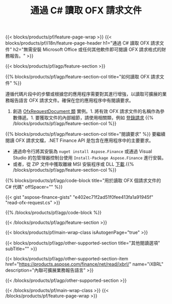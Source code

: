 ﻿---
title: 通過 C# 讀取 OFX 請求文件
description: OFX 請求文件讀取的示例代碼。使用 API 示例代碼在基於 .NET 的應用程序中讀取批處理 OFX 請求文件。 
url: /zh-hant/net/read/ofx-request/
family: finance
platformtag: net
feature: read
informat: OFX request
outformat: 
otherformats: 
---
{{< blocks/products/pf/feature-page-wrap >}}
{{< blocks/products/pf/i18n/feature-page-header h1="通過 C# 讀取 OFX 請求文件" h2="無需安裝 Microsoft Office 或任何其他軟件即可閱讀 OFX 請求格式的財務報告。" >}}

{{< blocks/products/pf/agp/feature-section >}}

{{% blocks/products/pf/agp/feature-section-col title="如何讀取 OFX 請求文件" %}}

遵循代碼片段中的步驟或根據您的應用程序需要對其進行增強，以讀取可擴展的業務報告語言 OFX 請求文件。確保在您的應用程序中有閱讀要求。

1. 創造 [OfxRequestDocument 類](https://apireference.aspose.com/finance/net/aspose.finance.ofx/ofxrequestdocument) 實例。1. 將有效 OFX 請求文件的名稱作為參數傳遞。1. 要獲取文件的內部細節，請使用相關類，例如 [登錄請求](https://apireference.aspose.com/finance/net/aspose.finance.ofx.signon/signonrequest)
{{% /blocks/products/pf/agp/feature-section-col %}}

{{% blocks/products/pf/agp/feature-section-col title="閱讀要求" %}}
要繼續閱讀 OFX 請求文檔，.NET Finance API 是包含在應用程序中的主要要求。 
- 通過命令行將其安裝為 ```nuget install Aspose.Finance``` 或通過 Visual Studio 的包管理器控制台使用 ```Install-Package Aspose.Finance``` 進行安裝。
- 或者，從 ZIP 文件中獲取離線 MSI 安裝程序或 DLL [下載](https://downloads.aspose.com/finance/net).{{% /blocks/products/pf/agp/feature-section-col %}}

{{% blocks/products/pf/agp/code-block title="用於讀取 OFX 個請求文件的 C# 代碼" offSpacer="" %}}

{{< gist "aspose-finance-gists" "e402ec71f2ad51f0fee413fa1a91945f" "read-ofx-request.cs" >}}

{{% /blocks/products/pf/agp/code-block %}}

{{< /blocks/products/pf/agp/feature-section >}}

{{< blocks/products/pf/main-wrap-class isAutogenPage="true" >}}

{{< blocks/products/pf/agp/other-supported-section title="其他閱讀選項" subTitle="" >}}

{{< blocks/products/pf/agp/other-supported-section-item href="https://products.aspose.com/finance/net/read/ixbrl/" name="iXBRL" description="內聯可擴展業務報告語言" >}}

{{< /blocks/products/pf/agp/other-supported-section >}}

{{< /blocks/products/pf/main-wrap-class >}}
{{< /blocks/products/pf/feature-page-wrap >}}